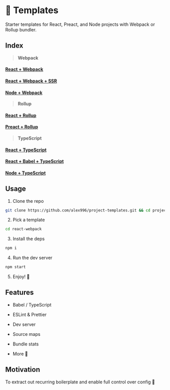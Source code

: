 # :bookmark_tabs: Templates

Starter templates for React, Preact, and Node projects with Webpack or Rollup bundler.

## Index

> **Webpack**

#### [React + Webpack](./react-webpack)

#### [React + Webpack + SSR](./react-webpack-ssr)

#### [Node + Webpack](./node-webpack)

> **Rollup**

#### [React + Rollup](./react-rollup)

#### [Preact + Rollup](./preact-rollup)

> **TypeScript**

#### [React + TypeScript](./react-typescript)

#### [React + Babel + TypeScript](./react-babel-typescript)

#### [Node + TypeScript](./node-typescript)

## Usage

1. Clone the repo
```sh
git clone https://github.com/alex996/project-templates.git && cd project-templates
```

2. Pick a template
```sh
cd react-webpack
```

3. Install the deps
```sh
npm i
```

4. Run the dev server
```sh
npm start
```

5. Enjoy! :tada:

## Features

- Babel / TypeScript

- ESLint & Prettier

- Dev server

- Source maps

- Bundle stats

- More :slightly_smiling_face:

## Motivation

To extract out recurring boilerplate and enable full control over config :muscle:
